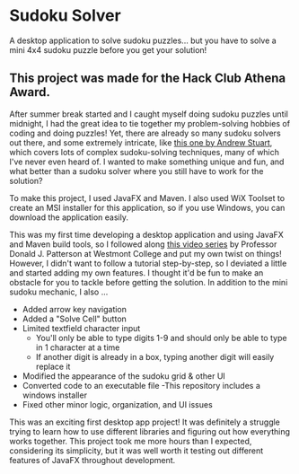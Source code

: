 # Sudoku Solver

A desktop application to solve sudoku puzzles... but you have to solve a mini 4x4 sudoku puzzle before you get your solution!

## This project was made for the Hack Club Athena Award.

After summer break started and I caught myself doing sudoku puzzles until midnight, I had the great idea to tie together my problem-solving hobbies of coding and doing puzzles! Yet, there are already so many sudoku solvers out there, and some extremely intricate, like [this one by Andrew Stuart](https://www.sudokuwiki.org/sudoku.htm), which covers lots of complex sudoku-solving techniques, many of which I've never even heard of. I wanted to make something unique and fun, and what better than a sudoku solver where you still have to work for the solution? 

To make this project, I used JavaFX and Maven. I also used WiX Toolset to create an MSI installer for this application, so if you use Windows, you can download the application easily. 

This was my first time developing a desktop application and using JavaFX and Maven build tools, so I followed along [this video series](https://www.youtube.com/watch?v=wa4ky1ARDkw&list=PLix7MmR3doRqF712ItSp4IhKwJcvDf5M2) by Professor Donald J. Patterson at Westmont College and put my own twist on things! However, I didn't want to follow a tutorial step-by-step, so I deviated a little and started adding my own features. I thought it'd be fun to make an obstacle for you to tackle before getting the solution. In addition to the mini sudoku mechanic, I also ...

- Added arrow key navigation
- Added a "Solve Cell" button
- Limited textfield character input
    - You'll only be able to type digits 1-9 and should only be able to type in 1 character at a time
    - If another digit is already in a box, typing another digit will easily replace it
- Modified the appearance of the sudoku grid & other UI
- Converted code to an executable file
    -This repository includes a windows installer
- Fixed other minor logic, organization, and UI issues

This was an exciting first desktop app project! It was definitely a struggle trying to learn how to use different libraries and figuring out how everything works together. This project took me more hours than I expected, considering its simplicity, but it was well worth it testing out different features of JavaFX throughout development.

